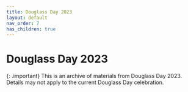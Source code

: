 ```yaml
---
title: Douglass Day 2023
layout: default
nav_order: 7
has_children: true
---
```

# Douglass Day 2023

{: .important}
This is an archive of materials from Douglass Day 2023. Details may not apply to the current Douglass Day celebration.

